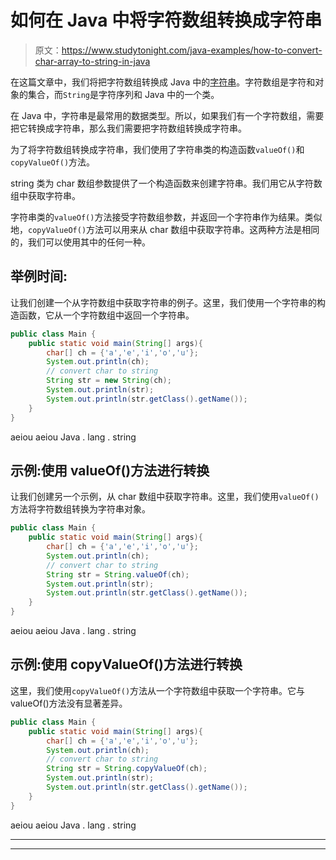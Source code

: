 # 如何在 Java 中将字符数组转换成字符串

> 原文：<https://www.studytonight.com/java-examples/how-to-convert-char-array-to-string-in-java>

在这篇文章中，我们将把字符数组转换成 Java 中的[字符串](https://www.studytonight.com/java/string-handling-in-java.php)。字符数组是字符和对象的集合，而`String`是字符序列和 Java 中的一个类。

在 Java 中，字符串是最常用的数据类型。所以，如果我们有一个字符数组，需要把它转换成字符串，那么我们需要把字符数组转换成字符串。

为了将字符数组转换成字符串，我们使用了字符串类的构造函数`valueOf()`和`copyValueOf()`方法。

string 类为 char 数组参数提供了一个构造函数来创建字符串。我们用它从字符数组中获取字符串。

字符串类的`valueOf()`方法接受字符数组参数，并返回一个字符串作为结果。类似地，`copyValueOf()`方法可以用来从 char 数组中获取字符串。这两种方法是相同的，我们可以使用其中的任何一种。

## 举例时间:

让我们创建一个从字符数组中获取字符串的例子。这里，我们使用一个字符串的构造函数，它从一个字符数组中返回一个字符串。

```java
public class Main {
	public static void main(String[] args){
		char[] ch = {'a','e','i','o','u'};
		System.out.println(ch);
		// convert char to string
		String str = new String(ch);
		System.out.println(str);
		System.out.println(str.getClass().getName());
	}
} 
```

aeiou
aeiou
Java . lang . string

## 示例:使用 valueOf()方法进行转换

让我们创建另一个示例，从 char 数组中获取字符串。这里，我们使用`valueOf()`方法将字符数组转换为字符串对象。

```java
public class Main {
	public static void main(String[] args){
		char[] ch = {'a','e','i','o','u'};
		System.out.println(ch);
		// convert char to string
		String str = String.valueOf(ch);
		System.out.println(str);
		System.out.println(str.getClass().getName());
	}
} 
```

aeiou
aeiou
Java . lang . string

## 示例:使用 copyValueOf()方法进行转换

这里，我们使用`copyValueOf()`方法从一个字符数组中获取一个字符串。它与 valueOf()方法没有显著差异。

```java
public class Main {
	public static void main(String[] args){
		char[] ch = {'a','e','i','o','u'};
		System.out.println(ch);
		// convert char to string
		String str = String.copyValueOf(ch);
		System.out.println(str);
		System.out.println(str.getClass().getName());
	}
} 
```

aeiou
aeiou
Java . lang . string

* * *

* * *